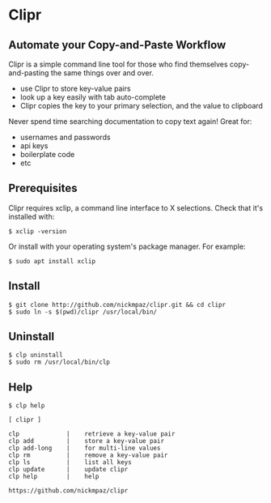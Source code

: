 # Clipr

## Automate your Copy-and-Paste Workflow

Clipr is a simple command line tool for those who find themselves 
copy-and-pasting the same things over and over.

- use Clipr to store key-value pairs
- look up a key easily with tab auto-complete
- Clipr copies the key to your primary selection, and the value to clipboard

Never spend time searching documentation to copy text again! Great for:

- usernames and passwords
- api keys
- boilerplate code
- etc

## Prerequisites

Clipr requires xclip, a command line interface to X selections. Check that 
it's installed with:
    
    $ xclip -version

Or install with your operating system's package manager. For example:

    $ sudo apt install xclip

## Install

    $ git clone http://github.com/nickmpaz/clipr.git && cd clipr
    $ sudo ln -s $(pwd)/clipr /usr/local/bin/

## Uninstall 

    $ clp uninstall
    $ sudo rm /usr/local/bin/clp
    

## Help

    $ clp help
    
    [ clipr ] 

    clp             |    retrieve a key-value pair
    clp add         |    store a key-value pair
    clp add-long    |    for multi-line values
    clp rm          |    remove a key-value pair
    clp ls          |    list all keys
    clp update      |    update clipr
    clp help        |    help 

    https://github.com/nickmpaz/clipr


